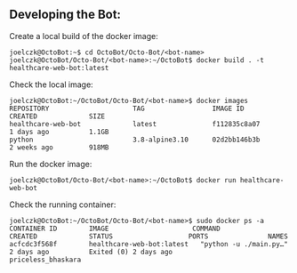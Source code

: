 ## Developing the Bot:

Create a local build of the docker image:

```console
joelczk@OctoBot:~$ cd OctoBot/Octo-Bot/<bot-name>
joelczk@OctoBot/Octo-Bot/<bot-name>:~/OctoBot$ docker build . -t healthcare-web-bot:latest
```

Check the local image:

```console
joelczk@OctoBot:~/OctoBot/Octo-Bot/<bot-name>$ docker images
REPOSITORY                     TAG                 IMAGE ID            CREATED             SIZE
healthcare-web-bot             latest              f112835c8a07        1 days ago          1.1GB
python                         3.8-alpine3.10      02d2bb146b3b        2 weeks ago         918MB
```

Run the docker image:

```console
joelczk@OctoBot/Octo-Bot/<bot-name>:~/OctoBot$ docker run healthcare-web-bot
```

Check the running container:

```console
joelczk@OctoBot:~/OctoBot/Octo-Bot/<bot-name>$ sudo docker ps -a
CONTAINER ID        IMAGE                     COMMAND                  CREATED             STATUS                   PORTS               NAMES
acfcdc3f568f        healthcare-web-bot:latest   "python -u ./main.py…"   2 days ago          Exited (0) 2 days ago                        priceless_bhaskara
```
